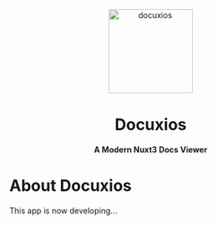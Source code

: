 <div align="center">
<img src="https://github.com/Crysta1221/docuxios/assets/70198466/ca1e4053-ccee-43e5-8be6-19200b1e7b67" alt="docuxios" width="150"/>
  
# Docuxios
**A Modern Nuxt3 Docs Viewer**
</div>


# About Docuxios
This app is now developing...
